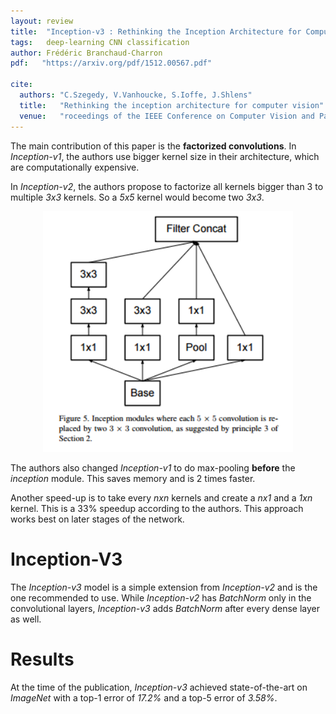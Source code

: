 ```yaml
---
layout: review
title:  "Inception-v3 : Rethinking the Inception Architecture for Computer Vision"
tags:   deep-learning CNN classification
author: Frédéric Branchaud-Charron
pdf:   "https://arxiv.org/pdf/1512.00567.pdf"

cite:
  authors: "C.Szegedy, V.Vanhoucke, S.Ioffe, J.Shlens"
  title:   "Rethinking the inception architecture for computer vision"
  venue:   "roceedings of the IEEE Conference on Computer Vision and Pattern Recognition (pp. 2818-2826)"
---
```



The main contribution of this paper is the **factorized convolutions**. In *Inception-v1*, the authors use bigger kernel size in their architecture, which are computationally expensive.

In *Inception-v2*, the authors propose to factorize all kernels bigger than 3 to multiple *3x3* kernels. So a *5x5* kernel would become two *3x3*.

<div align="middle">
  <img src="/deep-learning/images/inception/fig_5.png" width="400">
</div>

The authors also changed *Inception-v1* to do max-pooling **before** the *inception* module. This saves memory and is 2 times faster.

Another speed-up is to take every *nxn* kernels and create a *nx1* and a *1xn* kernel. This is a 33% speedup according to the authors. This approach works best on later stages of the network.

# Inception-V3
The *Inception-v3* model is a simple extension from *Inception-v2* and is the one recommended to use. While *Inception-v2* has *BatchNorm* only in the convolutional layers, *Inception-v3* adds *BatchNorm* after every dense layer as well.


# Results
At the time of the publication, *Inception-v3* achieved state-of-the-art on *ImageNet* with a top-1 error of *17.2%* and a top-5 error of *3.58%*.

